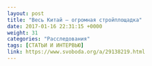 ```yaml
---
layout: post
title: "Весь Китай – огромная стройплощадка"
date: 2017-01-16 22:31:15 +0000
weight: 31
categories: "Расследования"
tags: [СТАТЬИ И ИНТЕРВЬЮ]
link: https://www.svoboda.org/a/29138219.html
---
```

